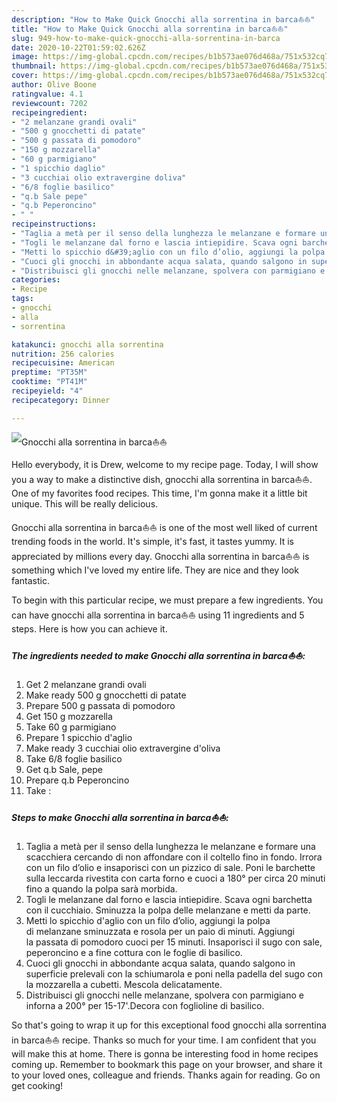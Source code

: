 ```yaml
---
description: "How to Make Quick Gnocchi alla sorrentina in barca⛵⛵"
title: "How to Make Quick Gnocchi alla sorrentina in barca⛵⛵"
slug: 949-how-to-make-quick-gnocchi-alla-sorrentina-in-barca
date: 2020-10-22T01:59:02.626Z
image: https://img-global.cpcdn.com/recipes/b1b573ae076d468a/751x532cq70/gnocchi-alla-sorrentina-in-barca⛵⛵-recipe-main-photo.jpg
thumbnail: https://img-global.cpcdn.com/recipes/b1b573ae076d468a/751x532cq70/gnocchi-alla-sorrentina-in-barca⛵⛵-recipe-main-photo.jpg
cover: https://img-global.cpcdn.com/recipes/b1b573ae076d468a/751x532cq70/gnocchi-alla-sorrentina-in-barca⛵⛵-recipe-main-photo.jpg
author: Olive Boone
ratingvalue: 4.1
reviewcount: 7202
recipeingredient:
- "2 melanzane grandi ovali"
- "500 g gnocchetti di patate"
- "500 g passata di pomodoro"
- "150 g mozzarella"
- "60 g parmigiano"
- "1 spicchio daglio"
- "3 cucchiai olio extravergine doliva"
- "6/8 foglie basilico"
- "q.b Sale pepe"
- "q.b Peperoncino"
- " "
recipeinstructions:
- "Taglia a metà per il senso della lunghezza le melanzane e formare una scacchiera cercando di non affondare con il coltello fino in fondo. Irrora con un filo d’olio e insaporisci con un pizzico di sale. Poni le barchette sulla leccarda rivestita con carta forno e cuoci a 180° per circa 20 minuti fino a quando la polpa sarà morbida."
- "Togli le melanzane dal forno e lascia intiepidire. Scava ogni barchetta con il cucchiaio. Sminuzza la polpa delle melanzane e metti da parte."
- "Metti lo spicchio d&#39;aglio con un filo d’olio, aggiungi la polpa di melanzane sminuzzata e rosola per un paio di minuti. Aggiungi la passata di pomodoro cuoci per 15 minuti. Insaporisci il sugo con sale, peperoncino e a fine cottura con le foglie di basilico."
- "Cuoci gli gnocchi in abbondante acqua salata, quando salgono in superficie prelevali con la schiumarola e poni nella padella del sugo con la mozzarella a cubetti. Mescola delicatamente."
- "Distribuisci gli gnocchi nelle melanzane, spolvera con parmigiano e inforna a 200° per 15-17&#39;.Decora con foglioline di basilico."
categories:
- Recipe
tags:
- gnocchi
- alla
- sorrentina

katakunci: gnocchi alla sorrentina 
nutrition: 256 calories
recipecuisine: American
preptime: "PT35M"
cooktime: "PT41M"
recipeyield: "4"
recipecategory: Dinner

---
```



![Gnocchi alla sorrentina in barca⛵⛵](https://img-global.cpcdn.com/recipes/b1b573ae076d468a/751x532cq70/gnocchi-alla-sorrentina-in-barca⛵⛵-recipe-main-photo.jpg)

Hello everybody, it is Drew, welcome to my recipe page. Today, I will show you a way to make a distinctive dish, gnocchi alla sorrentina in barca⛵⛵. One of my favorites food recipes. This time, I'm gonna make it a little bit unique. This will be really delicious.

Gnocchi alla sorrentina in barca⛵⛵ is one of the most well liked of current trending foods in the world. It's simple, it's fast, it tastes yummy. It is appreciated by millions every day. Gnocchi alla sorrentina in barca⛵⛵ is something which I've loved my entire life. They are nice and they look fantastic.




To begin with this particular recipe, we must prepare a few ingredients. You can have gnocchi alla sorrentina in barca⛵⛵ using 11 ingredients and 5 steps. Here is how you can achieve it.

<!--inarticleads1-->

##### The ingredients needed to make Gnocchi alla sorrentina in barca⛵⛵:

1. Get 2 melanzane grandi ovali
1. Make ready 500 g gnocchetti di patate
1. Prepare 500 g passata di pomodoro
1. Get 150 g mozzarella
1. Take 60 g parmigiano
1. Prepare 1 spicchio d&#39;aglio
1. Make ready 3 cucchiai olio extravergine d&#39;oliva
1. Take 6/8 foglie basilico
1. Get q.b Sale, pepe
1. Prepare q.b Peperoncino
1. Take  :




<!--inarticleads2-->

##### Steps to make Gnocchi alla sorrentina in barca⛵⛵:

1. Taglia a metà per il senso della lunghezza le melanzane e formare una scacchiera cercando di non affondare con il coltello fino in fondo. Irrora con un filo d’olio e insaporisci con un pizzico di sale. Poni le barchette sulla leccarda rivestita con carta forno e cuoci a 180° per circa 20 minuti fino a quando la polpa sarà morbida.
1. Togli le melanzane dal forno e lascia intiepidire. Scava ogni barchetta con il cucchiaio. Sminuzza la polpa delle melanzane e metti da parte.
1. Metti lo spicchio d&#39;aglio con un filo d’olio, aggiungi la polpa di melanzane sminuzzata e rosola per un paio di minuti. Aggiungi la passata di pomodoro cuoci per 15 minuti. Insaporisci il sugo con sale, peperoncino e a fine cottura con le foglie di basilico.
1. Cuoci gli gnocchi in abbondante acqua salata, quando salgono in superficie prelevali con la schiumarola e poni nella padella del sugo con la mozzarella a cubetti. Mescola delicatamente.
1. Distribuisci gli gnocchi nelle melanzane, spolvera con parmigiano e inforna a 200° per 15-17&#39;.Decora con foglioline di basilico.




So that's going to wrap it up for this exceptional food gnocchi alla sorrentina in barca⛵⛵ recipe. Thanks so much for your time. I am confident that you will make this at home. There is gonna be interesting food in home recipes coming up. Remember to bookmark this page on your browser, and share it to your loved ones, colleague and friends. Thanks again for reading. Go on get cooking!
